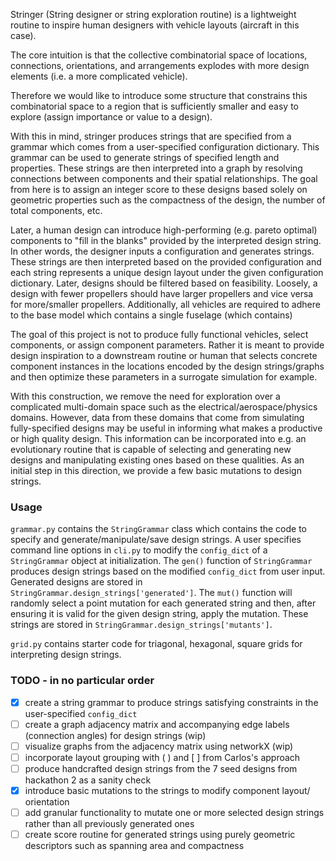 Stringer (String designer or string exploration routine) is a lightweight routine to inspire human designers with vehicle layouts (aircraft in this case).

The core intuition is that the collective combinatorial space of locations, connections, orientations, and
arrangements explodes with more design elements (i.e. a more complicated vehicle).

Therefore we would like to introduce some structure that constrains this combinatorial space to a region that
is sufficiently smaller and easy to explore (assign importance or value to a design).

With this in mind, stringer produces strings that are specified from a grammar which comes from a
user-specified configuration dictionary. This grammar can be used to generate strings of specified length and properties.
These strings are then interpreted into a graph by resolving connections between components and their spatial relationships.
The goal from here is to assign an integer score to these designs based solely on geometric properties such as the
compactness of the design, the number of total components, etc.

Later, a human design can introduce high-performing (e.g. pareto optimal) components to "fill in the blanks" provided by
the interpreted design string. In other words, the designer inputs a configuration and generates strings. These strings are
then interpreted based on the provided configuration and each string represents a unique design layout under the given 
configuration dictionary. Later, designs should be filtered based on feasibility. Loosely, a design with fewer propellers
should have larger propellers and vice versa for more/smaller propellers. Additionally, all vehicles are required to
adhere to the base model which contains a single fuselage (which contains)

The goal of this project is not to produce fully functional vehicles, select components, or assign component parameters.
Rather it is meant to provide design inspiration to a downstream routine or human that selects concrete component instances
in the locations encoded by the design strings/graphs and then optimize these parameters in a surrogate simulation for
example.

With this construction, we remove the need for exploration over a complicated multi-domain space such as
the electrical/aerospace/physics domains. However, data from these domains that come from simulating fully-specified
designs may be useful in informing what makes a productive or high quality design. This information can be incorporated
into e.g. an evolutionary routine that is capable of selecting and generating new designs and manipulating existing ones
based on these qualities. As an initial step in this direction, we provide a few basic mutations to design strings.

### Usage
`grammar.py` contains the `StringGrammar` class which contains the code to specify and generate/manipulate/save
design strings. A user specifies command line options in `cli.py` to modify the `config_dict` of a `StringGrammar`
object at initialization. The `gen()` function of `StringGrammar` produces design strings based on the modified
`config_dict` from user input. Generated designs are stored in `StringGrammar.design_strings['generated']`.
The `mut()` function will randomly select a point mutation for each generated string and then, after ensuring it is valid for
the given design string, apply the mutation. These strings are stored in `StringGrammar.design_strings['mutants']`.

`grid.py` contains starter code for triagonal, hexagonal, square grids for interpreting design strings.

### TODO - in no particular order
- [x] create a string grammar to produce strings satisfying constraints in the user-specified `config_dict`
- [ ] create a graph adjacency matrix and accompanying edge labels (connection angles) for design strings (wip)
- [ ] visualize graphs from the adjacency matrix using networkX (wip)
- [ ] incorporate layout grouping with ( ) and [ ] from Carlos's approach
- [ ] produce handcrafted design strings from the 7 seed designs from hackathon 2 as a sanity check
- [x] introduce basic mutations to the strings to modify component layout/ orientation
- [ ] add granular functionality to mutate one or more selected design strings rather than all previously generated ones
- [ ] create score routine for generated strings using purely geometric descriptors such as spanning area and compactness
